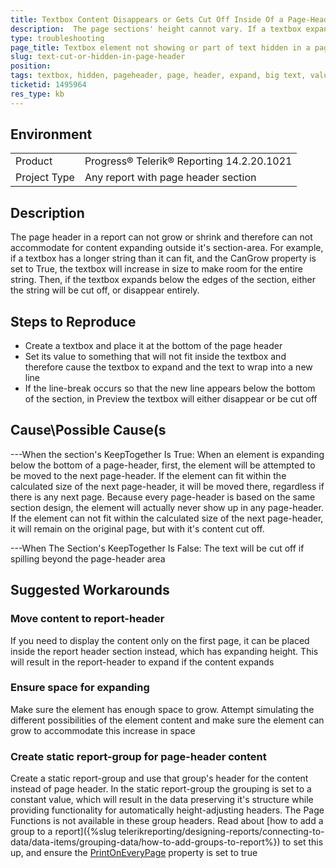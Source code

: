 ```yaml
---
title: Textbox Content Disappears or Gets Cut Off Inside Of a Page-Header
description:  The page sections' height cannot vary. If a textbox expands it's size beyond the section area due to large content it will be either rendered cut off or will disappear completely
type: troubleshooting
page_title: Textbox element not showing or part of text hidden in a page section
slug: text-cut-or-hidden-in-page-header
position:
tags: textbox, hidden, pageheader, page, header, expand, big text, values
ticketid: 1495964
res_type: kb
---
```


## Environment
<table>
    <tbody>
        <tr>
			<td>Product</td>
			<td>Progress® Telerik® Reporting 14.2.20.1021</td>
		</tr>
		<tr>
	    	<td>Project Type</td>
	    	<td>Any report with page header section</td>
	    </tr>
    </tbody>
</table>

## Description
The page header in a report can not grow or shrink and therefore can not accommodate for content expanding outside it's section-area.  For example, if a textbox has a longer string than it can fit, and the CanGrow property is set to True, the textbox will increase in size to make room for the entire string. Then, if the textbox expands below the edges of the section, either the string will be cut off, or disappear entirely.

## Steps to Reproduce
* Create a textbox and place it at the bottom of the page header
* Set its value to something that will not fit inside the textbox and therefore cause the textbox to expand and the text to wrap into a new line
* If the line-break occurs so that the new line appears below the bottom of the section, in Preview the textbox will either disappear or be cut off

## Cause\Possible Cause(s
---When the section's KeepTogether Is True:
When an element is expanding below the bottom of a page-header, first, the element will be attempted to be moved to the next page-header.
If the element can fit within the calculated size of the next page-header, it will be moved there, regardless if there is any next page. Because every page-header is based on the same section design, the element will actually never show up in any page-header.
If the element can not fit within the calculated size of the next page-header, it will remain on the original page, but with it's content cut off.

---When The Section's KeepTogether Is False:
The text will be cut off if spilling beyond the page-header area

## Suggested Workarounds
### Move content to report-header
If you need to display the content only on the first page, it can be placed inside the report header section instead, which has expanding height. This will result in the report-header to expand if the content expands
### Ensure space for expanding
Make sure the element has enough space to grow. Attempt simulating the different possibilities of the element content and make sure the element can grow to accommodate this increase in space
### Create static report-group for page-header content
Create a static report-group and use that group's header for the content instead of page header. In the static report-group the grouping is set to a constant value, which will result in the data preserving it's structure while providing functionality for automatically height-adjusting headers. The Page Functions is not available in these group headers.
Read about [how to add a group to a report]({%slug telerikreporting/designing-reports/connecting-to-data/data-items/grouping-data/how-to-add-groups-to-report%}) to set this up, and ensure the [PrintOnEveryPage](/api/telerik.reporting.groupsection.html#collapsible-Telerik_Reporting_GroupSection_PrintOnEveryPage) property is set to true
